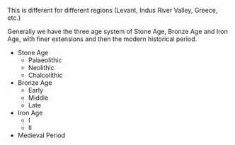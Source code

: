 This is different for different regions (Levant, Indus River Valley, Greece, etc.)

Generally we have the three age system of Stone Age, Bronze Age and Iron Age, with finer extensions and then the modern historical period.

- Stone Age
	- Palaeolithic
	- Neolithic
	- Chalcolithic
- Bronze Age
	- Early
	- Middle
	- Late
- Iron Age
	- I
	- II
- Medieval Period